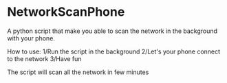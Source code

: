 # NetworkScanPhone
A python script that make you able to scan the network in the background with your phone.

How to use:
  1/Run the script in the background
  2/Let's your phone connect to the network
  3/Have fun

The script will scan all the network in few minutes

